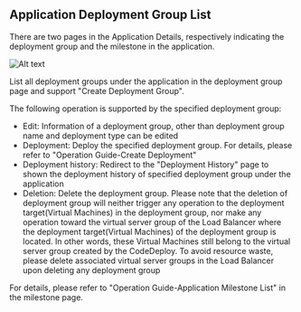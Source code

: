 ## Application Deployment Group List

There are two pages in the Application Details, respectively indicating the deployment group and the milestone in the application.

![Alt text](https://github.com/jdcloudcom/cn/blob/codedeploy/image/CodeDeploy/operation11.png)


List all deployment groups under the application in the deployment group page and support "Create Deployment Group".

The following operation is supported by the specified deployment group:

- Edit: Information of a deployment group, other than deployment group name and deployment type can be edited
- Deployment: Deploy the specified deployment group. For details, please refer to "Operation Guide-Create Deployment"
- Deployment history: Redirect to the "Deployment History" page to shown the deployment history of specified deployment group under the application
- Deletion: Delete the deployment group. Please note that the deletion of deployment group will neither trigger any operation to the deployment target(Virtual Machines) in the deployment group, nor make any operation toward the virtual server group of the Load Balancer where the deployment target(Virtual Machines) of the deployment group is located. In other words, these Virtual Machines still belong to the virtual server group created by the CodeDeploy. To avoid resource waste, please delete associated virtual server groups in the Load Balancer upon deleting any deployment group

For details, please refer to "Operation Guide-Application Milestone List" in the milestone page.
